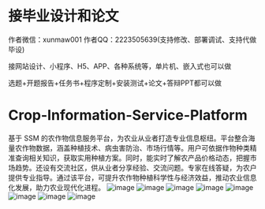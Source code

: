 # 接毕业设计和论文
作者微信：xunmaw001  作者QQ：2223505639(支持修改、部署调试、支持代做毕设)

接网站设计、小程序、H5、APP、各种系统等，单片机、嵌入式也可以做

选题+开题报告+任务书+程序定制+安装测试+论文+答辩PPT都可以做
# Crop-Information-Service-Platform
基于 SSM 的农作物信息服务平台，为农业从业者打造专业信息枢纽。平台整合海量农作物数据，涵盖种植技术、病虫害防治、市场行情等。用户可依据作物种类精准查询相关知识，获取实用种植方案。同时，能实时了解农产品价格动态，把握市场趋势。还设有交流社区，供从业者分享经验、交流问题。专家在线答疑，为农户提供专业指导。通过该平台，可提升农作物种植科学性与经济效益，推动农业信息化发展，助力农业现代化进程。 
![image](https://github.com/user-attachments/assets/7a382fa6-c19f-4fa2-ae75-b25fd75dd548)
![image](https://github.com/user-attachments/assets/91627440-b621-44fa-9bd8-e5671b5dc7bc)
![image](https://github.com/user-attachments/assets/c0f07abd-9c3c-4fbf-b07a-8bd55d5bedfa)
![image](https://github.com/user-attachments/assets/9328d57d-1c1e-4294-99e2-83a7f8008313)
![image](https://github.com/user-attachments/assets/e8cedbad-b5d1-4138-97fb-043295cb55fd)
![image](https://github.com/user-attachments/assets/64ab8825-142e-4745-8ff1-08847c5f30c2)
![image](https://github.com/user-attachments/assets/61bf01dd-b4ae-474e-85f8-b3f13f2334b0)
![image](https://github.com/user-attachments/assets/436b5cad-63e9-4637-88b5-74928ca7b9b5)

